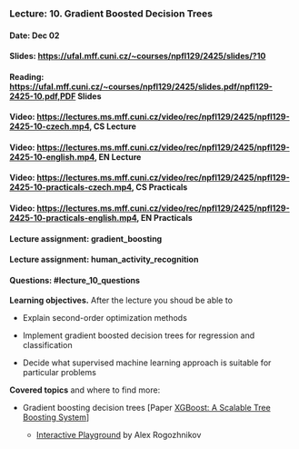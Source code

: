 ### Lecture: 10. Gradient Boosted Decision Trees
#### Date: Dec 02
#### Slides: https://ufal.mff.cuni.cz/~courses/npfl129/2425/slides/?10
#### Reading: https://ufal.mff.cuni.cz/~courses/npfl129/2425/slides.pdf/npfl129-2425-10.pdf,PDF Slides
#### Video: https://lectures.ms.mff.cuni.cz/video/rec/npfl129/2425/npfl129-2425-10-czech.mp4, CS Lecture
#### Video: https://lectures.ms.mff.cuni.cz/video/rec/npfl129/2425/npfl129-2425-10-english.mp4, EN Lecture
#### Video: https://lectures.ms.mff.cuni.cz/video/rec/npfl129/2425/npfl129-2425-10-practicals-czech.mp4, CS Practicals
#### Video: https://lectures.ms.mff.cuni.cz/video/rec/npfl129/2425/npfl129-2425-10-practicals-english.mp4, EN Practicals
#### Lecture assignment: gradient_boosting
#### Lecture assignment: human_activity_recognition
#### Questions: #lecture_10_questions

**Learning objectives.** After the lecture you shoud be able to

- Explain second-order optimization methods

- Implement gradient boosted decision trees for regression and classification

- Decide what supervised machine learning approach is suitable for particular
  problems

**Covered topics** and where to find more:

- Gradient boosting decision trees [Paper [XGBoost: A Scalable Tree Boosting System](https://arxiv.org/abs/1603.02754)]

  - [Interactive Playground](http://arogozhnikov.github.io/2016/07/05/gradient_boosting_playground.html) by Alex Rogozhnikov
